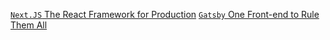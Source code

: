 [`Next.JS` The React Framework for Production](https://nextjs.org/)
[`Gatsby` One Front-end to Rule Them All](https://www.gatsbyjs.com/)